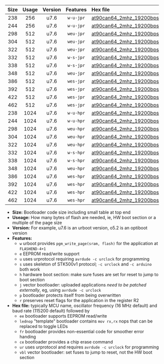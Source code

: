 |Size|Usage|Version|Features|Hex file|
|:-:|:-:|:-:|:-:|:--|
|238|256|u7.6|`w-u-jpr`|[at90can64_2mhz_19200bps_ur_vbl.hex](https://raw.githubusercontent.com/stefanrueger/urboot/main//at90can64_2mhz_19200bps_ur_vbl.hex)|
|244|256|u7.6|`w-u-jpr`|[at90can64_2mhz_19200bps_lednop_ur_vbl.hex](https://raw.githubusercontent.com/stefanrueger/urboot/main//at90can64_2mhz_19200bps_lednop_ur_vbl.hex)|
|298|512|u7.6|`weu-jpr`|[at90can64_2mhz_19200bps_ee_ur_vbl.hex](https://raw.githubusercontent.com/stefanrueger/urboot/main//at90can64_2mhz_19200bps_ee_ur_vbl.hex)|
|304|512|u7.6|`weu-jpr`|[at90can64_2mhz_19200bps_ee_lednop_ur_vbl.hex](https://raw.githubusercontent.com/stefanrueger/urboot/main//at90can64_2mhz_19200bps_ee_lednop_ur_vbl.hex)|
|322|512|u7.6|`weu-jpr`|[at90can64_2mhz_19200bps_ee_lednop_fr_ur_vbl.hex](https://raw.githubusercontent.com/stefanrueger/urboot/main//at90can64_2mhz_19200bps_ee_lednop_fr_ur_vbl.hex)|
|332|512|u7.6|`w-s-jpr`|[at90can64_2mhz_19200bps_vbl.hex](https://raw.githubusercontent.com/stefanrueger/urboot/main//at90can64_2mhz_19200bps_vbl.hex)|
|338|512|u7.6|`w-s-jpr`|[at90can64_2mhz_19200bps_lednop_vbl.hex](https://raw.githubusercontent.com/stefanrueger/urboot/main//at90can64_2mhz_19200bps_lednop_vbl.hex)|
|348|512|u7.6|`weu-jpr`|[at90can64_2mhz_19200bps_ee_lednop_fr_ce_ur_vbl.hex](https://raw.githubusercontent.com/stefanrueger/urboot/main//at90can64_2mhz_19200bps_ee_lednop_fr_ce_ur_vbl.hex)|
|386|512|u7.6|`wes-jpr`|[at90can64_2mhz_19200bps_ee_vbl.hex](https://raw.githubusercontent.com/stefanrueger/urboot/main//at90can64_2mhz_19200bps_ee_vbl.hex)|
|392|512|u7.6|`wes-jpr`|[at90can64_2mhz_19200bps_ee_lednop_vbl.hex](https://raw.githubusercontent.com/stefanrueger/urboot/main//at90can64_2mhz_19200bps_ee_lednop_vbl.hex)|
|422|512|u7.6|`wes-jpr`|[at90can64_2mhz_19200bps_ee_lednop_fr_vbl.hex](https://raw.githubusercontent.com/stefanrueger/urboot/main//at90can64_2mhz_19200bps_ee_lednop_fr_vbl.hex)|
|462|512|u7.6|`wes-jpr`|[at90can64_2mhz_19200bps_ee_lednop_fr_ce_vbl.hex](https://raw.githubusercontent.com/stefanrueger/urboot/main//at90can64_2mhz_19200bps_ee_lednop_fr_ce_vbl.hex)|
|238|1024|u7.6|`w-u-hpr`|[at90can64_2mhz_19200bps_ur.hex](https://raw.githubusercontent.com/stefanrueger/urboot/main//at90can64_2mhz_19200bps_ur.hex)|
|244|1024|u7.6|`w-u-hpr`|[at90can64_2mhz_19200bps_lednop_ur.hex](https://raw.githubusercontent.com/stefanrueger/urboot/main//at90can64_2mhz_19200bps_lednop_ur.hex)|
|298|1024|u7.6|`weu-hpr`|[at90can64_2mhz_19200bps_ee_ur.hex](https://raw.githubusercontent.com/stefanrueger/urboot/main//at90can64_2mhz_19200bps_ee_ur.hex)|
|304|1024|u7.6|`weu-hpr`|[at90can64_2mhz_19200bps_ee_lednop_ur.hex](https://raw.githubusercontent.com/stefanrueger/urboot/main//at90can64_2mhz_19200bps_ee_lednop_ur.hex)|
|322|1024|u7.6|`weu-hpr`|[at90can64_2mhz_19200bps_ee_lednop_fr_ur.hex](https://raw.githubusercontent.com/stefanrueger/urboot/main//at90can64_2mhz_19200bps_ee_lednop_fr_ur.hex)|
|332|1024|u7.6|`w-s-hpr`|[at90can64_2mhz_19200bps.hex](https://raw.githubusercontent.com/stefanrueger/urboot/main//at90can64_2mhz_19200bps.hex)|
|338|1024|u7.6|`w-s-hpr`|[at90can64_2mhz_19200bps_lednop.hex](https://raw.githubusercontent.com/stefanrueger/urboot/main//at90can64_2mhz_19200bps_lednop.hex)|
|348|1024|u7.6|`weu-hpr`|[at90can64_2mhz_19200bps_ee_lednop_fr_ce_ur.hex](https://raw.githubusercontent.com/stefanrueger/urboot/main//at90can64_2mhz_19200bps_ee_lednop_fr_ce_ur.hex)|
|386|1024|u7.6|`wes-hpr`|[at90can64_2mhz_19200bps_ee.hex](https://raw.githubusercontent.com/stefanrueger/urboot/main//at90can64_2mhz_19200bps_ee.hex)|
|392|1024|u7.6|`wes-hpr`|[at90can64_2mhz_19200bps_ee_lednop.hex](https://raw.githubusercontent.com/stefanrueger/urboot/main//at90can64_2mhz_19200bps_ee_lednop.hex)|
|422|1024|u7.6|`wes-hpr`|[at90can64_2mhz_19200bps_ee_lednop_fr.hex](https://raw.githubusercontent.com/stefanrueger/urboot/main//at90can64_2mhz_19200bps_ee_lednop_fr.hex)|
|462|1024|u7.6|`wes-hpr`|[at90can64_2mhz_19200bps_ee_lednop_fr_ce.hex](https://raw.githubusercontent.com/stefanrueger/urboot/main//at90can64_2mhz_19200bps_ee_lednop_fr_ce.hex)|

- **Size:** Bootloader code size including small table at top end
- **Useage:** How many bytes of flash are needed, ie, HW boot section or a multiple of the page size
- **Version:** For example, u7.6 is an urboot version, o5.2 is an optiboot version
- **Features:**
  + `w` urboot provides `pgm_write_page(sram, flash)` for the application at `FLASHEND-4+1`
  + `e` EEPROM read/write support
  + `u` uses urprotocol requiring `avrdude -c urclock` for programming
  + `s` uses skeleton of STK500v1 protocol; `-c urclock` and `-c arduino` both work
  + `h` hardware boot section: make sure fuses are set for reset to jump to boot section
  + `j` vector bootloader: uploaded applications *need to be patched externally*, eg, using `avrdude -c urclock`
  + `p` bootloader protects itself from being overwritten
  + `r` preserves reset flags for the application in the register R2
- **Hex file:** typically MCU name, oscillator frequency (16 MHz default) and baud rate (115200 default) followed by
  + `ee` bootloader supports EEPROM read/write
  + `lednop` "template" bootloader contains `mov rx,rx` nops that can be replaced to toggle LEDs
  + `fr` bootloader provides non-essential code for smoother error handing
  + `ce` bootloader provides a chip erase command
  + `ur` uses urprotocol and requires `avrdude -c urclock` for programming
  + `vbl` vector bootloader: set fuses to jump to reset, not the HW boot section
